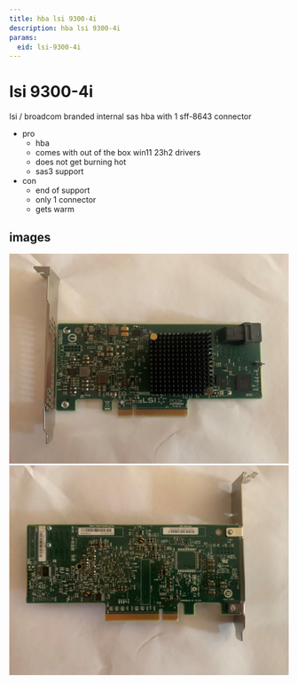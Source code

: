 ```yaml
---
title: hba lsi 9300-4i
description: hba lsi 9300-4i
params:
  eid: lsi-9300-4i
---
```

# lsi 9300-4i
lsi / broadcom branded internal sas hba with 1 sff-8643 connector

* pro
  * hba
  * comes with out of the box win11 23h2 drivers
  * does not get burning hot
  * sas3 support
* con
  * end of support
  * only 1 connector
  * gets warm

## images
![front](9300-f.jpg)
![back](9300-b.jpg)
